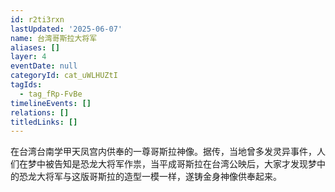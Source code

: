 ```yaml
---
id: r2ti3rxn
lastUpdated: '2025-06-07'
name: 台湾哥斯拉大将军
aliases: []
layer: 4
eventDate: null
categoryId: cat_uWLHUZtI
tagIds:
  - tag_fRp-FvBe
timelineEvents: []
relations: []
titledLinks: []
---
```

在台湾台南学甲天凤宫内供奉的一尊哥斯拉神像。据传，当地曾多发灵异事件，人们在梦中被告知是恐龙大将军作祟，当平成哥斯拉在台湾公映后，大家才发现梦中的恐龙大将军与这版哥斯拉的造型一模一样，遂铸金身神像供奉起来。
